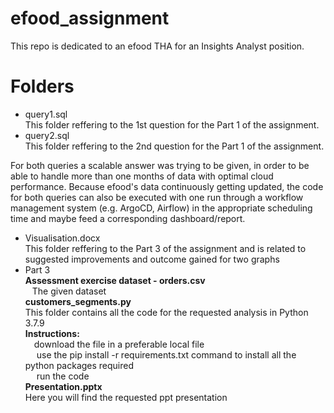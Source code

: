 # efood_assignment
This repo is dedicated to an efood THA for an Insights Analyst position.

# Folders
- query1.sql <br />
  This folder reffering to the 1st question for the Part 1 of the assignment.
- query2.sql <br />
  This folder reffering to the 2nd question for the Part 1 of the assignment.
 
 For both queries a scalable answer was trying to be given, in order to be able to handle more than one months of data with optimal cloud performance.
 Because efood's data continuously getting updated, the code for both queries can also be executed with one run through a workflow management system 
 (e.g. ArgoCD, Airflow) in the appropriate scheduling time and maybe feed a corresponding dashboard/report. 
- Visualisation.docx <br />
  This folder reffering to the Part 3 of the assignment and is related to suggested improvements and outcome gained for two graphs
- Part 3 <br />
  **Assessment exercise dataset - orders.csv**  <br />
  &ensp; The given dataset <br />
  **customers_segments.py** <br />
  This folder contains all the code for the requested analysis in Python 3.7.9  <br />
  **Instructions:** <br />
  &ensp;&ensp;download the file in a preferable local file  <br />
  &ensp;&ensp; use the pip install -r requirements.txt command to install all the python packages required  <br />
  &ensp;&ensp; run the code  <br />
  **Presentation.pptx**  <br />
  Here you will find the requested ppt presentation
                  
   

